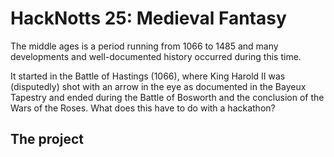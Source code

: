 # HackNotts 25: Medieval Fantasy

The middle ages is a period running from 1066 to 1485 and many developments and well-documented history occurred during this time. 

It started in the Battle of Hastings (1066), where King Harold II was (disputedly) shot with an arrow in the eye as documented in the Bayeux Tapestry and ended during the Battle of Bosworth and the conclusion of the Wars of the Roses. What does this have to do with a hackathon?

## The project 

